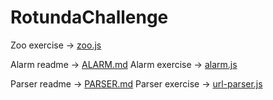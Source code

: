 # RotundaChallenge

Zoo exercise -> [zoo.js](/zoo.js)

Alarm readme -> [ALARM.md](/ALARM.md)
Alarm exercise -> [alarm.js](/alarm.js)

Parser readme -> [PARSER.md](/PARSER.md)
Parser exercise -> [url-parser.js](/url-parser.js)